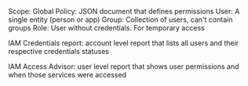 Scope: Global
Policy: JSON document that defines permissions
User: A single entity (person or app)
Group: Collection of users, can't contain groups
Role: User without credentials. For temporary access

IAM Credentials report: account level report that lists all users and their respective credentials statuses

IAM Access Advisor: user level report that shows user permissions and when those services were accessed